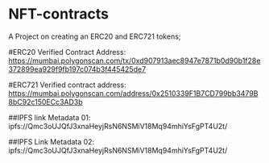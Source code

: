 # NFT-contracts
A Project on creating an ERC20 and ERC721 tokens;

#ERC20 Verified Contract Address:
https://mumbai.polygonscan.com/tx/0xd907913aec8947e7871b0d90b1f28e372899ea929f9fb197c074b3f445425de7

#ERC721 Verified contract address:
https://mumbai.polygonscan.com/address/0x2510339F1B7CD799bb3479B8bC92c150ECc3AD3b

##IPFS link Metadata 01:
ipfs://Qmc3oUJQfJ3xnaHeyjRsN6NSMiV18Mq94mhiYsFgPT4U2t/

##IPFS Link Metadata 02:
ipfs://Qmc3oUJQfJ3xnaHeyjRsN6NSMiV18Mq94mhiYsFgPT4U2t/
